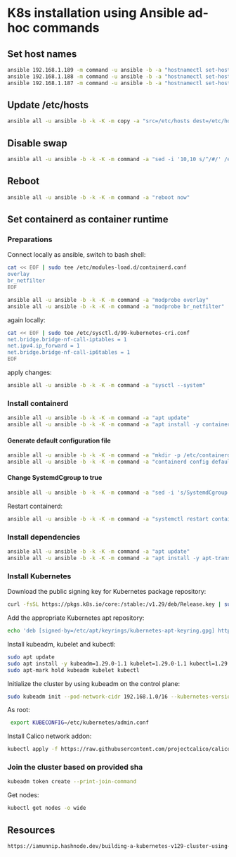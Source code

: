 # K8s installation using Ansible ad-hoc commands

##  Set host names

```sh
ansible 192.168.1.189 -m command -u ansible -b -a "hostnamectl set-hostname control-plane"
ansible 192.168.1.188 -m command -u ansible -b -a "hostnamectl set-hostname node-1"
ansible 192.168.1.187 -m command -u ansible -b -a "hostnamectl set-hostname node-2"
```

## Update /etc/hosts

```sh
ansible all -u ansible -b -k -K -m copy -a "src=/etc/hosts dest=/etc/hosts"
```

## Disable swap

```sh
ansible all -u ansible -b -k -K -m command -a "sed -i '10,10 s/^/#/' /etc/fstab"
```

## Reboot

```sh
ansible all -u ansible -b -k -K -m command -a "reboot now"
```

## Set containerd as container runtime

### Preparations

Connect locally as ansible, switch to bash shell:

```sh
cat << EOF | sudo tee /etc/modules-load.d/containerd.conf
overlay
br_netfilter
EOF
```

```sh
ansible all -u ansible -b -k -K -m command -a "modprobe overlay"
ansible all -u ansible -b -k -K -m command -a "modprobe br_netfilter"
```

again locally:

```sh
cat << EOF | sudo tee /etc/sysctl.d/99-kubernetes-cri.conf
net.bridge.bridge-nf-call-iptables = 1
net.ipv4.ip_forward = 1
net.bridge.bridge-nf-call-ip6tables = 1
EOF
```

apply changes:

```sh
ansible all -u ansible -b -k -K -m command -a "sysctl --system"
```

### Install containerd

```sh
ansible all -u ansible -b -k -K -m command -a "apt update"
ansible all -u ansible -b -k -K -m command -a "apt install -y containerd"
```

#### Generate default configuration file

```sh
ansible all -u ansible -b -k -K -m command -a "mkdir -p /etc/containerd"
ansible all -u ansible -b -k -K -m command -a "containerd config default | tee /etc/containerd/config.toml"
```

#### Change SystemdCgroup to true

```sh
ansible all -u ansible -b -k -K -m command -a "sed -i 's/SystemdCgroup \= false/SystemdCgroup \= true/g' /etc/containerd/config.toml"
```

Restart containerd:

```sh
ansible all -u ansible -b -k -K -m command -a "systemctl restart containerd"
```

### Install dependencies

```sh
ansible all -u ansible -b -k -K -m command -a "apt update"
ansible all -u ansible -b -k -K -m command -a "apt install -y apt-transport-https ca-certificates curl gpg"
```

### Install Kubernetes

Download the public signing key for Kubernetes package repository:

```sh
curl -fsSL https://pkgs.k8s.io/core:/stable:/v1.29/deb/Release.key | sudo gpg --dearmor -o /etc/apt/keyrings/kubernetes-apt-keyring.gpg
```

Add the appropriate Kubernetes apt repository:

```sh
echo 'deb [signed-by=/etc/apt/keyrings/kubernetes-apt-keyring.gpg] https://pkgs.k8s.io/core:/stable:/v1.29/deb/ /' | sudo tee /etc/apt/sources.list.d/kubernetes.list
```

Install kubeadm, kubelet and kubectl:

```sh
sudo apt update
sudo apt install -y kubeadm=1.29.0-1.1 kubelet=1.29.0-1.1 kubectl=1.29.0-1.1
sudo apt-mark hold kubeadm kubelet kubectl
```

Initialize the cluster by using kubeadm on the control plane:

```sh
sudo kubeadm init --pod-network-cidr 192.168.1.0/16 --kubernetes-version 1.29.0
```

As root:

```sh
 export KUBECONFIG=/etc/kubernetes/admin.conf
```

Install Calico network addon:

```sh
kubectl apply -f https://raw.githubusercontent.com/projectcalico/calico/v3.26.4/manifests/calico.yaml
```

### Join the cluster based on provided sha

```sh
kubeadm token create --print-join-command
```

Get nodes: 

```sh
kubectl get nodes -o wide
```

## Resources

```html
https://iamunnip.hashnode.dev/building-a-kubernetes-v129-cluster-using-kubeadm
```